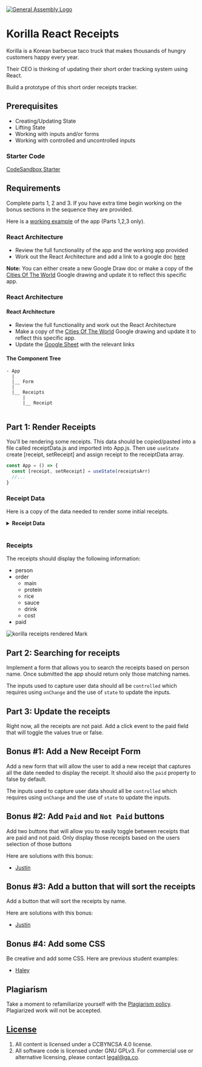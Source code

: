 [![General Assembly Logo](https://camo.githubusercontent.com/1a91b05b8f4d44b5bbfb83abac2b0996d8e26c92/687474703a2f2f692e696d6775722e636f6d2f6b6538555354712e706e67)](https://generalassemb.ly/education/web-development-immersive)

# Korilla React Receipts

Korilla is a Korean barbecue taco truck that makes thousands of hungry customers
happy every year.

Their CEO is thinking of updating their short order tracking system using React.

Build a prototype of this short order receipts tracker.

## Prerequisites

- Creating/Updating State
- Lifting State
- Working with inputs and/or forms
- Working with controlled and uncontrolled inputs

### Starter Code

[CodeSandbox Starter](https://codesandbox.io/s/korilla-receipts-starter-donod?file=/src/App.js)


<!-- Start you server by doing the following:

- open your terminal
- cd into the [./korilla-receipts](./korilla-receipts) folder
- run **npm install** to install all dependencies
- run **npm start** to start the server -->


<!-- You can also choose to work on this codebase using this [CodeSandbox Starter](https://codesandbox.io/s/korilla-receipts-starter-donod?file=/src/App.js) -->


## Requirements

Complete parts 1, 2 and 3.  If you have extra time begin working on the bonus sections in the sequence they are provided. 

Here is a [working example](https://98mru.csb.app/) of the app (Parts 1,2,3 only). 

 ### React Architecture
- Review the full functionality of the app and the working app provided
- Work out the React Architecture and add a link to a google doc [here](https://docs.google.com/spreadsheets/d/1OXuP1i_7NKiDoTKWTBFYj93gWHQO6NqJxeKw1vqPFF0/edit?pli=1#gid=1931350864)

<!-- \(https://docs.google.com/spreadsheets/d/1SVdNiDYhg_6pBJehyekBUKqhZ8cd2Xjc_EMFheVPHio/edit?usp=sharing) -->

**Note:** You can either create a new Google Draw doc or make a copy of the [Cities Of The World](https://docs.google.com/drawings/d/1-VAvWnbCfF8ftR9VzMUIrxeJ4DF2PtJhth179qUO2sI/edit) Google drawing and update it to reflect this specific app.

### React Architecture

#### React Architecture
- Review the full functionality and work out the React Architecture
- Make a copy of the [Cities Of The World](https://docs.google.com/drawings/d/1-VAvWnbCfF8ftR9VzMUIrxeJ4DF2PtJhth179qUO2sI/edit) Google drawing and update it to reflect this specific app.
- Update the [Google Sheet](https://docs.google.com/spreadsheets/d/1OXuP1i_7NKiDoTKWTBFYj93gWHQO6NqJxeKw1vqPFF0/edit#gid=1931350864) with the relevant links

<!-- <img src="https://i.imgur.com/HHc5Jyx.png" /> -->
<!-- <img src="https://i.imgur.com/lI9SAKX.png"/> -->

#### The Component Tree

```
- App
  |
  |__ Form
  |
  |__ Receipts
      |
      |__ Receipt
  
```

## Part 1: Render Receipts

You'll be rendering some receipts. This data should be copied/pasted into a file called receiptData.js and imported into App.js. Then use `useState `create [receipt, setReceipt] and assign receipt to the receiptData array.


```js
const App = () => {
  const [receipt, setReceipt] = useState(receiptsArr)
  //...
}
```

### Receipt Data

Here is a copy of the data needed to render some initial receipts. 

<details>
    <summary><strong>Receipt Data</strong></summary>

```js
const receipts = [
   {
    id:1,
    person: "Karolin",
    order: {
      main: "Burrito",
      protein: "Organic Tofu",
      rice: "Purple Rice",
      sauce: "Green Crack",
      drink: "Korchata",
      cost: 22
    },
    paid: false
  },
   {
    id:2,
    person: "Jerrica",
    order: {
      main: "Rice Bowl",
      protein: "Ginger Soy Chix",
      rice: "Sticky Rice",
      sauce: "Korilla",
      drink: "Korchata",
      cost: 19
    },
    paid: false
  },
   {
    id:3,
    person: "Matt",
    order: {
      main: "Salad Bowl",
      protein: "Organic Tofu",
      rice: "none",
      sauce: "K'lla",
      drink: "Sparkling Blood Orange Soda",
      cost: 20
    },
    paid: false
  }
]
```
</details><br>

### Receipts

The receipts should display the following information:

- person
- order
  - main
  - protein
  - rice
  - sauce
  - drink
  - cost
- paid

![korilla receipts rendered Mark](https://i.imgur.com/pTgXZGO.png)

## Part 2: Searching for receipts

Implement a form that allows you to search the receipts based on person name. Once submitted the app should return only those matching names. 

The inputs used to capture user data should all be `controlled` which requires using `onChange` and the use of `state` to update the inputs. 

## Part 3: Update the receipts

Right now, all the receipts are not paid. Add a click event to the paid field that will toggle the values true or false. 

## Bonus #1: Add a New Receipt Form

Add a new form that will allow the user to add a new receipt that captures all the date needed to display the receipt.  It should also the `paid` property to false by default. 

The inputs used to capture user data should all be `controlled` which requires using `onChange` and the use of `state` to update the inputs. 

## Bonus #2: Add `Paid` and `Not Paid` buttons

Add two buttons that will allow you to easily toggle between receipts that are paid and not paid.  Only display those receipts based on the users selection of those buttons

Here are solutions with this bonus:
- [Justin](https://y9m9l.csb.app/)

## Bonus #3: Add a button that will sort the receipts

Add a button that will sort the receipts by name.  

Here are solutions with this bonus:
- [Justin](https://y9m9l.csb.app/)

## Bonus #4: Add some CSS

Be creative and add some CSS.  Here are previous student examples:

- [Haley](https://i56hg.csb.app/)


## Plagiarism

Take a moment to refamiliarize yourself with the
[Plagiarism policy](https://git.generalassemb.ly/DC-WDI/Administrative/blob/master/plagiarism.md).
Plagiarized work will not be accepted.

## [License](LICENSE)

1.  All content is licensed under a CC­BY­NC­SA 4.0 license.
1.  All software code is licensed under GNU GPLv3. For commercial use or
    alternative licensing, please contact legal@ga.co.

